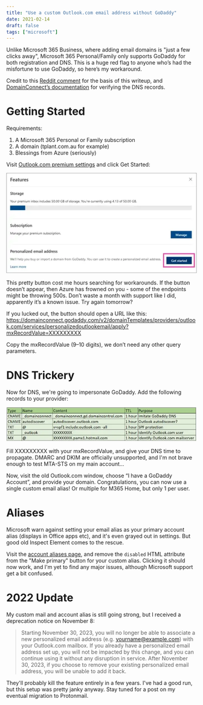 ```yaml
---
title: "Use a custom Outlook.com email address without GoDaddy"
date: 2021-02-14
draft: false
tags: ["microsoft"]
---
```

Unlike Microsoft 365 Business, where adding email domains is "just a few clicks away", Microsoft 365 Personal/Family only supports GoDaddy for both registration and DNS. This is a huge red flag to anyone who’s had the misfortune to use GoDaddy, so here’s my workaround.

Credit to this [Reddit comment](https://old.reddit.com/r/Office365/comments/cmk120/use_office365_personal_with_your_own_domain_no/fc5o8k2) for the basis of this writeup, and [DomainConnect’s documentation](https://github.com/Domain-Connect/Templates/blob/master/outlook.com.personalizedoutlookemail.json) for verifying the DNS records.

# Getting Started

Requirements:
1. A Microsoft 365 Personal or Family subscription
2. A domain (tplant.com.au for example)
3. Blessings from Azure (seriously)

Visit [Outlook.com premium settings](https://outlook.live.com/mail/0/options/premium/features) and click Get Started:

![Get Started](getstarted.webp)

This pretty button cost me hours searching for workarounds. If the button doesn’t appear, then Azure has frowned on you - some of the endpoints might be throwing 500s. Don’t waste a month with support like I did, apparently it’s a known issue. Try again tomorrow?

If you lucked out, the button should open a URL like this: https://domainconnect.godaddy.com/v2/domainTemplates/providers/outlook.com/services/personalizedoutlookemail/apply?mxRecordValue=XXXXXXXXX

Copy the mxRecordValue (9–10 digits), we don’t need any other query parameters.

# DNS Trickery

Now for DNS, we're going to impersonate GoDaddy. Add the following records to your provider:

![DNS records](records.webp)

Fill XXXXXXXXX with your mxRecordValue, and give your DNS time to propagate. DMARC and DKIM are officially unsupported, and I'm not brave enough to test MTA-STS on my main account...

Now, visit the old Outlook.com window, choose “I have a GoDaddy Account”, and provide your domain. Congratulations, you can now use a single custom email alias! Or multiple for M365 Home, but only 1 per user.

# Aliases

Microsoft warn against setting your email alias as your primary account alias (displays in Office apps etc), and it's even grayed out in settings. But good old Inspect Element comes to the rescue.

Visit the [account aliases page](https://account.live.com/names/Manage), and remove the `disabled` HTML attribute from the "Make primary" button for your custom alias. Clicking it should now work, and I'm yet to find any major issues, although Microsoft support get a bit confused.

# 2022 Update
My custom mail and account alias is still going strong, but I received a deprecation notice on November 8:

> Starting November 30, 2023, you will no longer be able to associate a new personalized email address (e.g. yourname@example.com) with your Outlook.com mailbox. If you already have a personalized email address set up, you will not be impacted by this change, and you can continue using it without any disruption in service. After November 30, 2023, if you choose to remove your existing personalized email address, you will be unable to add it back.

They'll probably kill the feature entirely in a few years. I've had a good run, but this setup was pretty janky anyway. Stay tuned for a post on my eventual migration to Protonmail.
